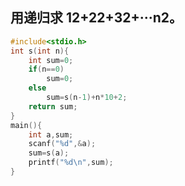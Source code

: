 ## 用递归求 12+22+32+···n2。
```c
#include<stdio.h>
int s(int n){
	int sum=0;
	if(n==0)
		sum=0;
	else
		sum=s(n-1)+n*10+2;
	return sum;
}
main(){
	int a,sum;
	scanf("%d",&a);
	sum=s(a);
	printf("%d\n",sum);
}
```